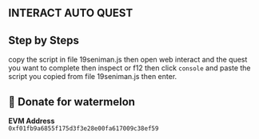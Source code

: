 ## INTERACT AUTO QUEST


## Step by Steps

 copy the script in file 19seniman.js then open web interact and the quest you want to complete then inspect or f12 then click `console` and paste the script you copied from file 19seniman.js then enter.

##  🍉 Donate for  watermelon

**EVM Address**  
`0xf01fb9a6855f175d3f3e28e00fa617009c38ef59`

